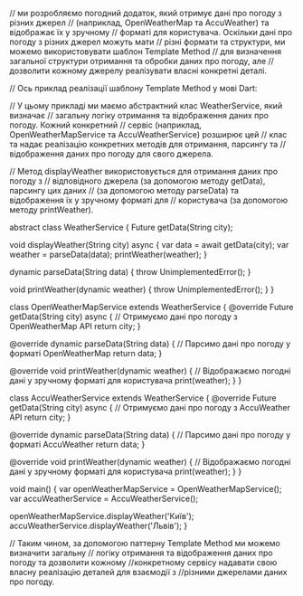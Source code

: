 // ми розробляємо погодний додаток, який отримує дані про погоду з різних джерел
// (наприклад, OpenWeatherMap та AccuWeather) та відображає їх у зручному
// форматі для користувача. Оскільки дані про погоду з різних джерел можуть мати
// різні формати та структури, ми можемо використовувати шаблон Template Method
// для визначення загальної структури отримання та обробки даних про погоду, але
// дозволити кожному джерелу реалізувати власні конкретні деталі.

// Ось приклад реалізації шаблону Template Method у мові Dart:

// У цьому прикладі ми маємо абстрактний клас WeatherService, який визначає
// загальну логіку отримання та відображення даних про погоду. Кожний конкретний
// сервіс (наприклад, OpenWeatherMapService та AccuWeatherService) розширює цей
// клас та надає реалізацію конкретних методів для отримання, парсингу та
// відображення даних про погоду для свого джерела.

// Метод displayWeather використовується для отримання даних про погоду з
// відповідного джерела (за допомогою методу getData), парсингу цих даних
// (за допомогою методу parseData) та відображення їх у зручному форматі для
// користувача (за допомогою методу printWeather).

abstract class WeatherService {
  Future<String> getData(String city);

  void displayWeather(String city) async {
    var data = await getData(city);
    var weather = parseData(data);
    printWeather(weather);
  }

  dynamic parseData(String data) {
    throw UnimplementedError();
  }

  void printWeather(dynamic weather) {
    throw UnimplementedError();
  }
}

class OpenWeatherMapService extends WeatherService {
  @override
  Future<String> getData(String city) async {
    // Отримуємо дані про погоду з OpenWeatherMap API
    return city;
  }

  @override
  dynamic parseData(String data) {
    // Парсимо дані про погоду у форматі OpenWeatherMap
    return data;
  }

  @override
  void printWeather(dynamic weather) {
    // Відображаємо погодні дані у зручному форматі для користувача
    print(weather);
  }
}

class AccuWeatherService extends WeatherService {
  @override
  Future<String> getData(String city) async {
    // Отримуємо дані про погоду з AccuWeather API
    return city;
  }

  @override
  dynamic parseData(String data) {
    // Парсимо дані про погоду у форматі AccuWeather
    return data;
  }

  @override
  void printWeather(dynamic weather) {
    // Відображаємо погодні дані у зручному форматі для користувача
    print(weather);
  }
}

void main() {
  var openWeatherMapService = OpenWeatherMapService();
  var accuWeatherService = AccuWeatherService();

  openWeatherMapService.displayWeather('Київ');
  accuWeatherService.displayWeather('Львів');
}


// Таким чином, за допомогою паттерну Template Method ми можемо визначити загальну
// логіку отримання та відображення даних про погоду та дозволити кожному 
//конкретному сервісу надавати свою власну реалізацію деталей для взаємодії з 
//різними джерелами даних про погоду.